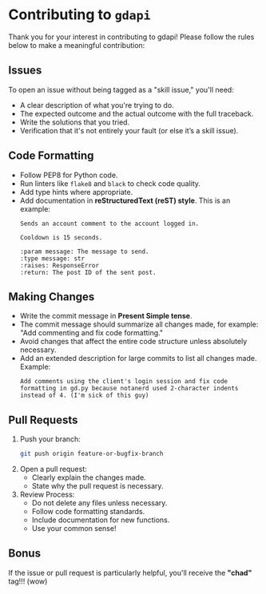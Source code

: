 # Contributing to `gdapi`

Thank you for your interest in contributing to gdapi! Please follow the rules below to make a meaningful contribution:

## Issues
To open an issue without being tagged as a "skill issue," you'll need:
- A clear description of what you're trying to do.
- The expected outcome and the actual outcome with the full traceback.
- Write the solutions that you tried.
- Verification that it's not entirely your fault (or else it’s a skill issue).

## Code Formatting
- Follow PEP8 for Python code.
- Run linters like `flake8` and `black` to check code quality.
- Add type hints where appropriate.
- Add documentation in **reStructuredText (reST) style**. This is an example:
  ```
  Sends an account comment to the account logged in.

  Cooldown is 15 seconds.

  :param message: The message to send.
  :type message: str
  :raises: ResponseError
  :return: The post ID of the sent post.
  ```

## Making Changes
- Write the commit message in **Present Simple tense**.
- The commit message should summarize all changes made, for example: "Add commenting and fix code formatting."
- Avoid changes that affect the entire code structure unless absolutely necessary.
- Add an extended description for large commits to list all changes made. Example:
  ``` 
  Add comments using the client's login session and fix code formatting in gd.py because notanerd used 2-character indents instead of 4. (I'm sick of this guy)
  ```

## Pull Requests
1. Push your branch:
   ```bash
   git push origin feature-or-bugfix-branch
   ```
2. Open a pull request:
   - Clearly explain the changes made.
   - State why the pull request is necessary.
3. Review Process:
   - Do not delete any files unless necessary.
   - Follow code formatting standards.
   - Include documentation for new functions.
   - Use your common sense!

## Bonus
If the issue or pull request is particularly helpful, you'll receive the **"chad"** tag!!! (wow)